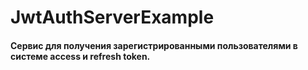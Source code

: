 # JwtAuthServerExample
#### Сервис для получения зарегистрированными пользователями в системе access и refresh token.
